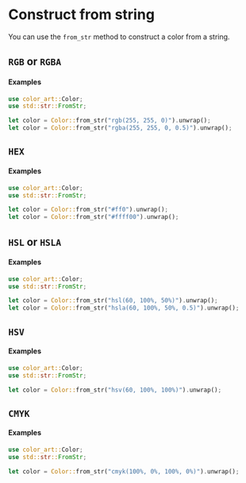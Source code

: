 # Construct from string

You can use the `from_str` method to construct a color from a string.

## `RGB` or `RGBA`

#### Examples

```rust
use color_art::Color;
use std::str::FromStr;

let color = Color::from_str("rgb(255, 255, 0)").unwrap();
let color = Color::from_str("rgba(255, 255, 0, 0.5)").unwrap();
```

## `HEX`

#### Examples

```rust
use color_art::Color;
use std::str::FromStr;

let color = Color::from_str("#ff0").unwrap();
let color = Color::from_str("#ffff00").unwrap();
```

## `HSL` or `HSLA`

#### Examples

```rust
use color_art::Color;
use std::str::FromStr;

let color = Color::from_str("hsl(60, 100%, 50%)").unwrap();
let color = Color::from_str("hsla(60, 100%, 50%, 0.5)").unwrap();
```

## `HSV`

#### Examples

```rust
use color_art::Color;
use std::str::FromStr;

let color = Color::from_str("hsv(60, 100%, 100%)").unwrap();
```

## `CMYK`

#### Examples

```rust
use color_art::Color;
use std::str::FromStr;

let color = Color::from_str("cmyk(100%, 0%, 100%, 0%)").unwrap();
```


